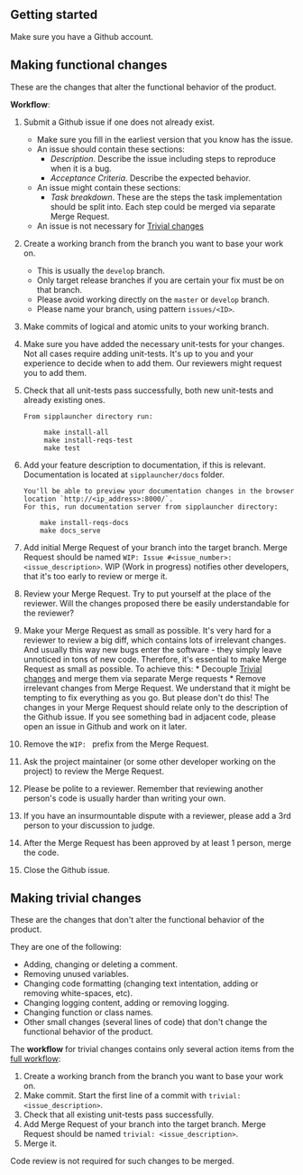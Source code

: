 ## Getting started

Make sure you have a Github account.

## Making functional changes

These are the changes that alter the functional behavior of the product.

**Workflow**:

1. Submit a Github issue if one does not already exist.
    * Make sure you fill in the earliest version that you know has the issue.
    * An issue should contain these sections:
        - *Description*.
          Describe the issue including steps to reproduce when it is a bug.
        - *Acceptance Criteria*.
          Describe the expected behavior.
    * An issue might contain these sections:
        - *Task breakdown*.
          These are the steps the task implementation should be split into.
          Each step could be merged via separate Merge Request.
    * An issue is not necessary for [Trivial changes](#making-trivial-changes)
2. Create a working branch from the branch you want to base your work on.
      * This is usually the `develop` branch.
      * Only target release branches if you are certain your fix must be on that
        branch.
      * Please avoid working directly on the `master`  or `develop` branch.
      * Please name your branch, using pattern `issues/<ID>`.
3. Make commits of logical and atomic units to your working branch.
4. Make sure you have added the necessary unit-tests for your changes.
   Not all cases require adding unit-tests.
   It's up to you and your experience to decide when to add them.
   Our reviewers might request you to add them.
5. Check that all unit-tests pass successfully, both new unit-tests and already existing ones.

       From sipplauncher directory run:

            make install-all
            make install-reqs-test
            make test

6. Add your feature description to documentation, if this is relevant.
   Documentation is located at `sipplauncher/docs` folder.

       You'll be able to preview your documentation changes in the browser location `http://<ip_address>:8000/`.
       For this, run documentation server from sipplauncher directory:

           make install-reqs-docs
           make docs_serve

7. Add initial Merge Request of your branch into the target branch.
   Merge Request should be named `WIP: Issue #<issue_number>: <issue_description>`.
   WIP (Work in progress) notifies other developers, that it's too early to review or merge it.
8. Review your Merge Request.
   Try to put yourself at the place of the reviewer.
   Will the changes proposed there be easily understandable for the reviewer?
9. Make your Merge Request as small as possible.
   It's very hard for a reviewer to review a big diff, which contains lots of irrelevant changes.
   And usually this way new bugs enter the software - they simply leave unnoticed in tons of new code.
   Therefore, it's essential to make Merge Request as small as possible.
   To achieve this:
       * Decouple [Trivial changes](#making-trivial-changes) and merge them via separate Merge requests
       * Remove irrelevant changes from Merge Request.
         We understand that it might be tempting to fix everything as you go.
         But please don't do this!
         The changes in your Merge Request should relate only to the description of the Github issue.
         If you see something bad in adjacent code, please open an issue in Github and work on it later.

10. Remove the `WIP: ` prefix from the Merge Request.
12. Ask the project maintainer (or some other developer working on the project) to review the Merge Request.
13. Please be polite to a reviewer.
    Remember that reviewing another person's code is usually harder than writing your own.
14. If you have an insurmountable dispute with a reviewer, please add a 3rd person to your discussion to judge.
15. After the Merge Request has been approved by at least 1 person, merge the code.
16. Close the Github issue.

## Making trivial changes

These are the changes that don't alter the functional behavior of the product.

They are one of the following:

* Adding, changing or deleting a comment.
* Removing unused variables.
* Changing code formatting (changing text intentation, adding or removing white-spaces, etc).
* Changing logging content, adding or removing logging.
* Changing function or class names.
* Other small changes (several lines of code) that don't change the functional behavior of the product.

The **workflow** for trivial changes contains only several action items from the [full workflow](#making-functional-changes):

1. Create a working branch from the branch you want to base your work on.
2. Make commit.
   Start the first line of a commit with `trivial: <issue_description>`.
3. Check that all existing unit-tests pass successfully.
4. Add Merge Request of your branch into the target branch.
   Merge Request should be named `trivial: <issue_description>`.
5. Merge it.

Code review is not required for such changes to be merged.
